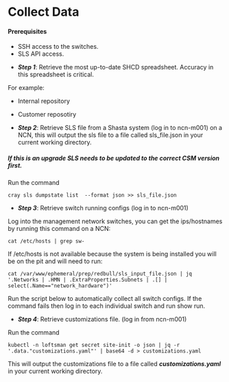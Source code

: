 # Collect Data 

#### Prerequisites 
- SSH access to the switches.
- SLS API access.

* ***Step 1***: Retrieve the most up-to-date SHCD spreadsheet. Accuracy in this spreadsheet is critical. 

For example: 
* Internal repository
* Customer reposotiry

* ***Step 2***: Retrieve SLS file from a Shasta system (log in to ncn-m001) on a NCN, this will output the sls file to a file called sls_file.json in your current working directory. 

##### If this is an upgrade SLS needs to be updated to the correct CSM version first.

Run the command  

```
cray sls dumpstate list  --format json >> sls_file.json   
```
 
* ***Step 3***: Retrieve switch running configs (log in to ncn-m001) 

Log into the management network switches, you can get the ips/hostnames by running this command on a NCN:   

```
cat /etc/hosts | grep sw- 
```

If /etc/hosts is not available because the system is being installed you will be on the pit and will need to run:  

```
cat /var/www/ephemeral/prep/redbull/sls_input_file.json | jq '.Networks | .HMN | .ExtraProperties.Subnets | .[] | select(.Name=="network_hardware")' 
```

Run the script below to automatically collect all switch configs.  If the command fails then log in to each individual switch and run show run. 
 

* ***Step 4***: Retrieve customizations file. (log in from ncn-m001) 

Run the command  

```
kubectl -n loftsman get secret site-init -o json | jq -r '.data."customizations.yaml"' | base64 -d > customizations.yaml 
```
 
This will output the customizations file to a file called ***customizations.yaml*** in your current working directory. 
